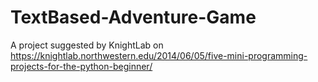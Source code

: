 # TextBased-Adventure-Game
A project suggested by KnightLab on https://knightlab.northwestern.edu/2014/06/05/five-mini-programming-projects-for-the-python-beginner/
